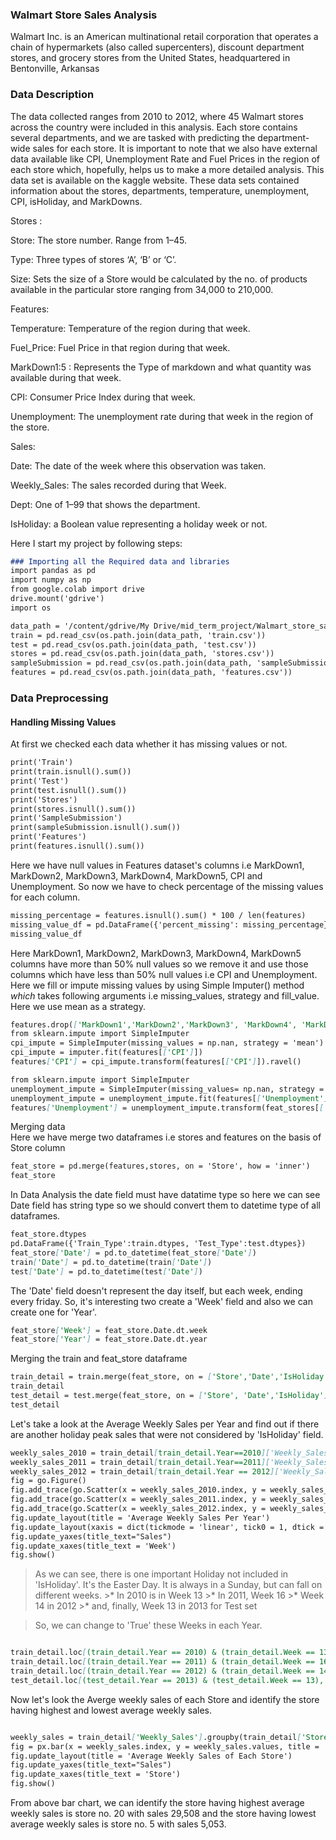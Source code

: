 ### Walmart Store Sales Analysis
Walmart Inc. is an American multinational retail corporation that operates a chain of hypermarkets (also called supercenters), discount department stores, and grocery stores from the United States, headquartered in Bentonville, Arkansas
### Data Description
The data collected ranges from 2010 to 2012, where 45 Walmart stores across the country were included in this analysis. Each store contains several departments, and we are tasked with predicting the department-wide sales for each store. It is important to note that we also have external data available like CPI, Unemployment Rate and Fuel Prices in the region of each store which, hopefully, helps us to make a more detailed analysis. 
This data set is available on the kaggle website. These data sets contained information about the stores, departments, temperature, unemployment, CPI, isHoliday, and MarkDowns.

Stores :

Store: The store number. Range from 1–45.

Type: Three types of stores ‘A’, ‘B’ or ‘C’.

Size: Sets the size of a Store would be calculated by the no. of products available in the particular store ranging from 34,000 to 210,000.

Features:

Temperature: Temperature of the region during that week.

Fuel_Price: Fuel Price in that region during that week.

MarkDown1:5 : Represents the Type of markdown and what quantity was available 
during that week.

CPI: Consumer Price Index during that week.

Unemployment: The unemployment rate during that week in the region of the store.

Sales:

Date: The date of the week where this observation was taken.

Weekly_Sales: The sales recorded during that Week.

Dept: One of 1–99 that shows the department.

IsHoliday: a Boolean value representing a holiday week or not.

Here I start my project by following steps:

```markdown
### Importing all the Required data and libraries
import pandas as pd
import numpy as np
from google.colab import drive
drive.mount('gdrive')
import os

data_path = '/content/gdrive/My Drive/mid_term_project/Walmart_store_sales_dataset'
train = pd.read_csv(os.path.join(data_path, 'train.csv'))
test = pd.read_csv(os.path.join(data_path, 'test.csv'))
stores = pd.read_csv(os.path.join(data_path, 'stores.csv'))
sampleSubmission = pd.read_csv(os.path.join(data_path, 'sampleSubmission.csv'))
features = pd.read_csv(os.path.join(data_path, 'features.csv'))

```
### Data Preprocessing
#### Handling Missing Values
At first we checked each data whether it has missing values or not.
```markdown
print('Train')
print(train.isnull().sum())
print('Test')
print(test.isnull().sum())
print('Stores')
print(stores.isnull().sum())
print('SampleSubmission')
print(sampleSubmission.isnull().sum())
print('Features')
print(features.isnull().sum())                      
```
Here we have null values in Features dataset's columns i.e MarkDown1, MarkDown2, MarkDown3, MarkDown4, MarkDown5, CPI and Unemployment. So now we have to check percentage of the missing values for each column.
```markdown
missing_percentage = features.isnull().sum() * 100 / len(features)
missing_value_df = pd.DataFrame({'percent_missing': missing_percentage})
missing_value_df
```
Here MarkDown1, MarkDown2, MarkDown3, MarkDown4, MarkDown5 columns have more than 50% null values so we remove it and use those columns which have less than 50% null values i.e CPI and Unemployment. Here we fill or impute missing values by using Simple Imputer() method *which* takes following arguments i.e missing_values, strategy and fill_value. Here we use mean as a strategy.

```markdown
features.drop(['MarkDown1','MarkDown2','MarkDown3', 'MarkDown4', 'MarkDown5'], axis = 1, inplace =True)
from sklearn.impute import SimpleImputer
cpi_impute = SimpleImputer(missing_values = np.nan, strategy = 'mean')
cpi_impute = imputer.fit(features[['CPI']])
features['CPI'] = cpi_impute.transform(features[['CPI']]).ravel()

from sklearn.impute import SimpleImputer
unemployment_impute = SimpleImputer(missing_values= np.nan, strategy = 'mean')
unemployment_impute = unemployment_impute.fit(features[['Unemployment']])
features['Unemployment'] = unemployment_impute.transform(feat_stores[['Unemployment']]).ravel()
```
Merging data                                                                     
Here we have merge two dataframes i.e stores and features on the basis of Store column

```markdown
feat_store = pd.merge(features,stores, on = 'Store', how = 'inner')
feat_store
```
In Data Analysis the date field must have datatime type so here we can see Date field has string type so we should convert them to  datetime type of all dataframes.
```markdown
feat_store.dtypes
pd.DataFrame({'Train_Type':train.dtypes, 'Test_Type':test.dtypes})
feat_store['Date'] = pd.to_datetime(feat_store['Date'])
train['Date'] = pd.to_datetime(train['Date'])
test['Date'] = pd.to_datetime(test['Date'])
```

The 'Date' field doesn't represent the day itself, but each week, ending every friday. So, it's interesting two create a 'Week' field and also we can create one for 'Year'. 
```markdown
feat_store['Week'] = feat_store.Date.dt.week
feat_store['Year'] = feat_store.Date.dt.year
```
Merging the train and feat_store dataframe
```markdown
train_detail = train.merge(feat_store, on = ['Store','Date','IsHoliday']).sort_values(by = ['Store','Date','IsHoliday']).reset_index(drop=True)
train_detail
test_detail = test.merge(feat_store, on = ['Store', 'Date','IsHoliday']).sort_values(by = ['Store','Date','IsHoliday']).reset_index(drop = True)
test_detail
```
Let's take a look at the Average Weekly Sales per Year and find out if there are another holiday peak sales that were not considered by 'IsHoliday' field.
```markdown
weekly_sales_2010 = train_detail[train_detail.Year==2010]['Weekly_Sales'].groupby(train_detail['Week']).mean()
weekly_sales_2011 = train_detail[train_detail.Year==2011]['Weekly_Sales'].groupby(train_detail['Week']).mean()
weekly_sales_2012 = train_detail[train_detail.Year == 2012]['Weekly_Sales'].groupby(train_detail['Week']).mean()
fig = go.Figure()
fig.add_trace(go.Scatter(x = weekly_sales_2010.index, y = weekly_sales_2010.values, mode = 'lines', name = '2010_Weekly_Sales', line = dict(color = 'blue', width = 1.5)))
fig.add_trace(go.Scatter(x = weekly_sales_2011.index, y = weekly_sales_2011.values, mode = 'lines', name = '2011_Weekly_Sales', line = dict(color = 'green', width = 1.5)))
fig.add_trace(go.Scatter(x = weekly_sales_2012.index, y = weekly_sales_2012.values, mode = 'lines', name = '2012_Weekly_Sales', line = dict(color = 'maroon', width = 1.5)))
fig.update_layout(title = 'Average Weekly Sales Per Year')
fig.update_layout(xaxis = dict(tickmode = 'linear', tick0 = 1, dtick = 1))
fig.update_yaxes(title_text="Sales")
fig.update_xaxes(title_text = 'Week')
fig.show()
```
> As we can see, there is one important Holiday not included in 'IsHoliday'. It's the Easter Day. It is always in a Sunday, but can fall on different weeks. 
    >* In 2010 is in Week 13
    >* In 2011, Week 16
    >* Week 14 in 2012
    >* and, finally, Week 13 in 2013 for Test set

> So, we can change to 'True' these Weeks in each Year.
```markdown

train_detail.loc[(train_detail.Year == 2010) & (train_detail.Week == 13), 'IsHoliday'] = True
train_detail.loc[(train_detail.Year == 2011) & (train_detail.Week == 16), 'IsHoliday'] = True
train_detail.loc[(train_detail.Year == 2012) & (train_detail.Week == 14), "IsHoliday"] = True
test_detail.loc[(test_detail.Year == 2013) & (test_detail.Week == 13), 'IsHoliday'] = True
```
Now let's look the Averge weekly sales of each Store and identify the store having highest and lowest average weekly sales.
```markdown

weekly_sales = train_detail['Weekly_Sales'].groupby(train_detail['Store']).mean()
fig = px.bar(x = weekly_sales.index, y = weekly_sales.values, title = 'Averge Weekly Sales per store', color = weekly_sales.values)
fig.update_layout(title = 'Average Weekly Sales of Each Store')
fig.update_yaxes(title_text="Sales")
fig.update_xaxes(title_text = 'Store')
fig.show()
```
From above bar chart, we can identify the store having highest average weekly sales is store no. 20 with sales 29,508 and the store having lowest average weekly sales is store no. 5 with sales 5,053.




















